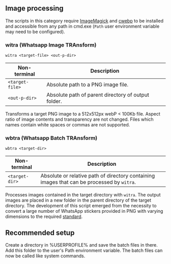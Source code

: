 ## Image processing
The scripts in this category require [ImageMagick](https://imagemagick.org/) and [cwebp](https://developers.google.com/speed/webp/docs/precompiled) to be installed and accessible from any path in cmd.exe (`Path` user environment variable may need to be configured).

### witra (Whatsapp Image TRAnsform)

```
witra <target-file> <out-p-dir>
```
| Non-terminal | Description |
|--------------|-------------|
| `<target-file>` | Absolute path to a PNG image file. |
| `<out-p-dir>` | Absolute path of parent directory of output folder. |

Transforms a target PNG image to a 512x512px webP < 100Kb file. Aspect ratio of image contents and transparency are not changed. Files which names contain white spaces or commas are not supported.

### wbtra (Whatsapp Batch TRAnsform)

```
wbtra <target-dir>
```

| Non-terminal | Description |
|--------------|-------------|
| `<target-dir>` | Absolute or relative path of directory containing images that can be processed by `witra`. |

Processes images contained in the target directory with `witra`. The output images are placed in a new folder in the parent directory of the target directory. The development of this script emerged from the necessity to convert a large number of WhatsApp stickers provided in PNG with varying dimensions to the required [standard](https://github.com/WhatsApp/stickers/tree/master/Android).

## Recommended setup
Create a directory in %USERPROFILE% and save the batch files in there. Add this folder to the user's Path environment variable. The batch files can now be called like system commands.
